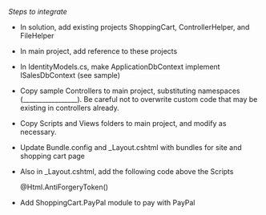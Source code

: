 ﻿*Steps to integrate*

* In solution, add existing projects ShoppingCart, ControllerHelper, and FileHelper
* In main project, add reference to these projects

* In IdentityModels.cs, make ApplicationDbContext implement ISalesDbContext (see sample)

* Copy sample Controllers to main project, substituting namespaces (_________________).  Be careful not to overwrite custom code that may be existing in controllers already.
* Copy Scripts and Views folders to main project, and modify as necessary.

* Update Bundle.config and _Layout.cshtml with bundles for site and shopping cart page

* Also in _Layout.cshtml, add the following code above the Scripts
	<div id="anti-forgery-token" class="hidden">@Html.AntiForgeryToken()</div>

* Add ShoppingCart.PayPal module to pay with PayPal